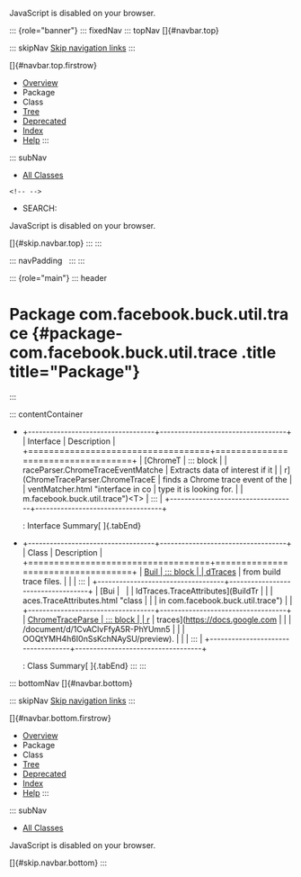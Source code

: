 <div>

JavaScript is disabled on your browser.

</div>

::: {role="banner"}
::: fixedNav
::: topNav
[]{#navbar.top}

::: skipNav
[Skip navigation links](#skip.navbar.top "Skip navigation links")
:::

[]{#navbar.top.firstrow}

-   [Overview](../../../../../index.html)
-   Package
-   Class
-   [Tree](package-tree.html)
-   [Deprecated](../../../../../deprecated-list.html)
-   [Index](../../../../../index-all.html)
-   [Help](../../../../../help-doc.html)
:::

::: subNav
-   [All Classes](../../../../../allclasses.html)

```{=html}
<!-- -->
```
-   SEARCH:

<div>

<div>

JavaScript is disabled on your browser.

</div>

</div>

[]{#skip.navbar.top}
:::
:::

::: navPadding
 
:::
:::

::: {role="main"}
::: header
# Package com.facebook.buck.util.trace {#package-com.facebook.buck.util.trace .title title="Package"}
:::

::: contentContainer
-   +-----------------------------------+-----------------------------------+
    | Interface                         | Description                       |
    +===================================+===================================+
    | [ChromeT                          | ::: block                         |
    | raceParser.ChromeTraceEventMatche | Extracts data of interest if it   |
    | r](ChromeTraceParser.ChromeTraceE | finds a Chrome trace event of the |
    | ventMatcher.html "interface in co | type it is looking for.           |
    | m.facebook.buck.util.trace")\<T\> | :::                               |
    +-----------------------------------+-----------------------------------+

    : Interface Summary[ ]{.tabEnd}

-   +-----------------------------------+-----------------------------------+
    | Class                             | Description                       |
    +===================================+===================================+
    | [Buil                             | ::: block                         |
    | dTraces](BuildTraces.html "class  | Utility to help with reading data |
    | in com.facebook.buck.util.trace") | from build trace files.           |
    |                                   | :::                               |
    +-----------------------------------+-----------------------------------+
    | [Bui                              |                                   |
    | ldTraces.TraceAttributes](BuildTr |                                   |
    | aces.TraceAttributes.html "class  |                                   |
    | in com.facebook.buck.util.trace") |                                   |
    +-----------------------------------+-----------------------------------+
    | [ChromeTraceParse                 | ::: block                         |
    | r](ChromeTraceParser.html "class  | Event-driven parser for [Chrome   |
    | in com.facebook.buck.util.trace") | traces](https://docs.google.com   |
    |                                   | /document/d/1CvAClvFfyA5R-PhYUmn5 |
    |                                   | OOQtYMH4h6I0nSsKchNAySU/preview). |
    |                                   | :::                               |
    +-----------------------------------+-----------------------------------+

    : Class Summary[ ]{.tabEnd}
:::
:::

::: bottomNav
[]{#navbar.bottom}

::: skipNav
[Skip navigation links](#skip.navbar.bottom "Skip navigation links")
:::

[]{#navbar.bottom.firstrow}

-   [Overview](../../../../../index.html)
-   Package
-   Class
-   [Tree](package-tree.html)
-   [Deprecated](../../../../../deprecated-list.html)
-   [Index](../../../../../index-all.html)
-   [Help](../../../../../help-doc.html)
:::

::: subNav
-   [All Classes](../../../../../allclasses.html)

<div>

<div>

JavaScript is disabled on your browser.

</div>

</div>

[]{#skip.navbar.bottom}
:::
